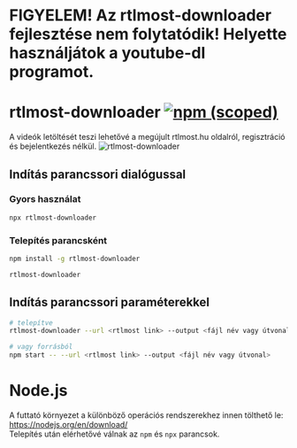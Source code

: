# FIGYELEM! Az rtlmost-downloader fejlesztése nem folytatódik! Helyette használjátok a youtube-dl programot.

# rtlmost-downloader [![npm (scoped)](https://img.shields.io/npm/v/rtlmost-downloader.svg)](https://www.npmjs.com/package/rtlmost-downloader) 
A videók letöltését teszi lehetővé a megújult rtlmost.hu oldalról, regisztráció és bejelentkezés nélkül.
![rtlmost-downloader](https://user-images.githubusercontent.com/14183614/46839788-eb01a000-cdbf-11e8-834b-649eff7da58d.gif)

## Indítás parancssori dialógussal

### Gyors használat
```sh
npx rtlmost-downloader
```

### Telepítés parancsként
```sh
npm install -g rtlmost-downloader

rtlmost-downloader
```

## Indítás parancssori paraméterekkel
```sh
# telepítve
rtlmost-downloader --url <rtlmost link> --output <fájl név vagy útvonal>

# vagy forrásból
npm start -- --url <rtlmost link> --output <fájl név vagy útvonal>
```

# Node.js
A futtató környezet a különböző operációs rendszerekhez innen tölthető le: https://nodejs.org/en/download/  
Telepítés után elérhetővé válnak az `npm` és `npx` parancsok.

